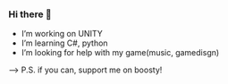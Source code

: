 ### Hi there 👋

-  I’m working on UNITY
-  I’m learning C#, python
-  I’m looking for help with my game(music, gamedisgn)


--> P.S. if you can, support me on boosty!
